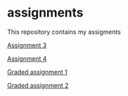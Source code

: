 # assignments
This repository contains my assigments

[Assignment 3](https://github.com/SjoerdGeraads/assignments/blob/master/assignment%203.ipynb)

[Assignment 4](https://github.com/SjoerdGeraads/assignments/blob/master/assignment4.ipynb)

[Graded assignment 1](https://github.com/SjoerdGeraads/assignments/blob/master/Graded_assignment1.ipynb)

[Graded assignment 2](https://github.com/SjoerdGeraads/assignments/blob/master/Graded_assignment_2%20.ipynb)
